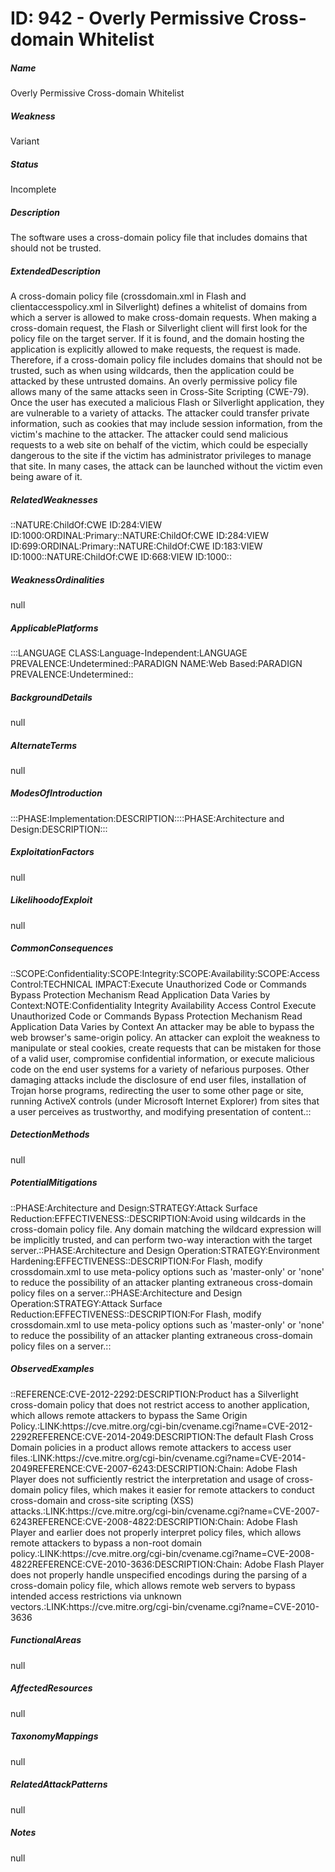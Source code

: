 # ID: 942 - Overly Permissive Cross-domain Whitelist
<h5>Name</h5>Overly Permissive Cross-domain Whitelist
<h5>Weakness</h5>Variant
<h5>Status</h5>Incomplete
<h5>Description</h5>The software uses a cross-domain policy file that includes domains that should not be trusted.
<h5>ExtendedDescription</h5>A cross-domain policy file (crossdomain.xml in Flash and clientaccesspolicy.xml in Silverlight) defines a whitelist of domains from which a server is allowed to make cross-domain requests. When making a cross-domain request, the Flash or Silverlight client will first look for the policy file on the target server. If it is found, and the domain hosting the application is explicitly allowed to make requests, the request is made. Therefore, if a cross-domain policy file includes domains that should not be trusted, such as when using wildcards, then the application could be attacked by these untrusted domains. An overly permissive policy file allows many of the same attacks seen in Cross-Site Scripting (CWE-79). Once the user has executed a malicious Flash or Silverlight application, they are vulnerable to a variety of attacks. The attacker could transfer private information, such as cookies that may include session information, from the victim's machine to the attacker. The attacker could send malicious requests to a web site on behalf of the victim, which could be especially dangerous to the site if the victim has administrator privileges to manage that site. In many cases, the attack can be launched without the victim even being aware of it.
<h5>RelatedWeaknesses</h5>::NATURE:ChildOf:CWE ID:284:VIEW ID:1000:ORDINAL:Primary::NATURE:ChildOf:CWE ID:284:VIEW ID:699:ORDINAL:Primary::NATURE:ChildOf:CWE ID:183:VIEW ID:1000::NATURE:ChildOf:CWE ID:668:VIEW ID:1000::
<h5>WeaknessOrdinalities</h5>null
<h5>ApplicablePlatforms</h5>:::LANGUAGE CLASS:Language-Independent:LANGUAGE PREVALENCE:Undetermined::PARADIGN NAME:Web Based:PARADIGN PREVALENCE:Undetermined::
<h5>BackgroundDetails</h5>null
<h5>AlternateTerms</h5>null
<h5>ModesOfIntroduction</h5>:::PHASE:Implementation:DESCRIPTION::::PHASE:Architecture and Design:DESCRIPTION:::
<h5>ExploitationFactors</h5>null
<h5>LikelihoodofExploit</h5>null
<h5>CommonConsequences</h5>::SCOPE:Confidentiality:SCOPE:Integrity:SCOPE:Availability:SCOPE:Access Control:TECHNICAL IMPACT:Execute Unauthorized Code or Commands Bypass Protection Mechanism Read Application Data Varies by Context:NOTE:Confidentiality Integrity Availability Access Control Execute Unauthorized Code or Commands Bypass Protection Mechanism Read Application Data Varies by Context An attacker may be able to bypass the web browser's same-origin policy. An attacker can exploit the weakness to manipulate or steal cookies, create requests that can be mistaken for those of a valid user, compromise confidential information, or execute malicious code on the end user systems for a variety of nefarious purposes. Other damaging attacks include the disclosure of end user files, installation of Trojan horse programs, redirecting the user to some other page or site, running ActiveX controls (under Microsoft Internet Explorer) from sites that a user perceives as trustworthy, and modifying presentation of content.::
<h5>DetectionMethods</h5>null
<h5>PotentialMitigations</h5>::PHASE:Architecture and Design:STRATEGY:Attack Surface Reduction:EFFECTIVENESS::DESCRIPTION:Avoid using wildcards in the cross-domain policy file. Any domain matching the wildcard expression will be implicitly trusted, and can perform two-way interaction with the target server.::PHASE:Architecture and Design Operation:STRATEGY:Environment Hardening:EFFECTIVENESS::DESCRIPTION:For Flash, modify crossdomain.xml to use meta-policy options such as 'master-only' or 'none' to reduce the possibility of an attacker planting extraneous cross-domain policy files on a server.::PHASE:Architecture and Design Operation:STRATEGY:Attack Surface Reduction:EFFECTIVENESS::DESCRIPTION:For Flash, modify crossdomain.xml to use meta-policy options such as 'master-only' or 'none' to reduce the possibility of an attacker planting extraneous cross-domain policy files on a server.::
<h5>ObservedExamples</h5>::REFERENCE:CVE-2012-2292:DESCRIPTION:Product has a Silverlight cross-domain policy that does not restrict access to another application, which allows remote attackers to bypass the Same Origin Policy.:LINK:https://cve.mitre.org/cgi-bin/cvename.cgi?name=CVE-2012-2292REFERENCE:CVE-2014-2049:DESCRIPTION:The default Flash Cross Domain policies in a product allows remote attackers to access user files.:LINK:https://cve.mitre.org/cgi-bin/cvename.cgi?name=CVE-2014-2049REFERENCE:CVE-2007-6243:DESCRIPTION:Chain: Adobe Flash Player does not sufficiently restrict the interpretation and usage of cross-domain policy files, which makes it easier for remote attackers to conduct cross-domain and cross-site scripting (XSS) attacks.:LINK:https://cve.mitre.org/cgi-bin/cvename.cgi?name=CVE-2007-6243REFERENCE:CVE-2008-4822:DESCRIPTION:Chain: Adobe Flash Player and earlier does not properly interpret policy files, which allows remote attackers to bypass a non-root domain policy.:LINK:https://cve.mitre.org/cgi-bin/cvename.cgi?name=CVE-2008-4822REFERENCE:CVE-2010-3636:DESCRIPTION:Chain: Adobe Flash Player does not properly handle unspecified encodings during the parsing of a cross-domain policy file, which allows remote web servers to bypass intended access restrictions via unknown vectors.:LINK:https://cve.mitre.org/cgi-bin/cvename.cgi?name=CVE-2010-3636
<h5>FunctionalAreas</h5>null
<h5>AffectedResources</h5>null
<h5>TaxonomyMappings</h5>null
<h5>RelatedAttackPatterns</h5>null
<h5>Notes</h5>null


